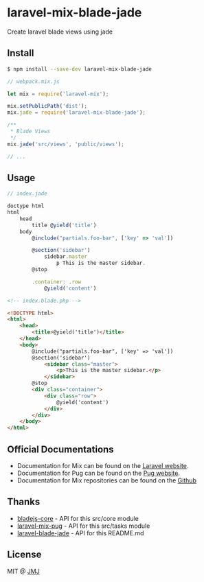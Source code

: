 # laravel-mix-blade-jade
Create laravel blade views using jade

## Install

``` bash
$ npm install --save-dev laravel-mix-blade-jade
```

``` js
// webpack.mix.js

let mix = require('laravel-mix');

mix.setPublicPath('dist');
mix.jade = require('laravel-mix-blade-jade');

/**
 * Blade Views
 */
mix.jade('src/views', 'public/views');

// ...
```

## Usage

``` js
// index.jade

doctype html
html
    head
        title @yield('title')
    body
        @include("partials.foo-bar", ['key' => 'val'])

        @section('sidebar')
            sidebar.master
                p This is the master sidebar.
        @stop

        .container: .row
            @yield('content')
```

``` html
<!-- index.blade.php -->

<!DOCTYPE html>
<html>
    <head>
        <title>@yield('title')</title>
    </head>
    <body>
        @include("partials.foo-bar", ['key' => 'val'])
        @section('sidebar')
            <sidebar class="master">
                <p>This is the master sidebar.</p>
            </sidebar>
        @stop
        <div class="container">
            <div class="row">
                @yield('content')
            </div>
        </div>
    </body>
</html>
```

## Official Documentations

- Documentation for Mix can be found on the [Laravel website](http://laravel.com/docs/mix).
- Documentation for Pug can be found on the [Pug website](http://pugjs.org).
- Documentation for Mix repositories can be found on the [Github](https://github.com/JeffreyWay/laravel-mix)


## Thanks

- [bladejs-core](https://github.com/iguntur/bladejs-core) - API for this src/core module
- [laravel-mix-pug](https://github.com/matejsvajger/laravel-mix-pug) - API for this src/tasks module
- [laravel-blade-jade](https://github.com/iguntur/laravel-blade-jade) - API for this README.md

## License

MIT @ [JMJ](http://escapeplan.me)